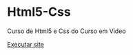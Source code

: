 # Html5-Css
 Curso de Html5 e Css do Curso em Video


<a href="https://matheushrn.github.io/Html5-Css/Treinos/Site%20sobre%20genshin/_blank"> Executar site </a>
